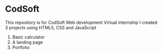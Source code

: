 # CodSoft
This repository is for CodSoft Web development Virtual internship 
I created 3 projects using HTML5, CSS and JavaScript
1. Basic calculator
2. A landing page
3. Portfolio
